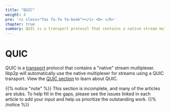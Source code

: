 ```yaml
---
title: "QUIC"
weight: 4
pre: '<i class="fas fa-fw fa-book"></i> <b> </b>'
chapter: true
summary: QUIC is a transport protocol that contains a native stream multiplexer. 
---
```


# QUIC

QUIC is a [transport](/concepts/transport/) protocol that contains a "native" stream multiplexer. 
libp2p will automatically use the native multiplexer for streams using a QUIC transport. View the [QUIC
section](/concepts/transport/quic/) to learn about QUIC.

{{% notice "note" %}}
This section is incomplete, and many of the articles are stubs. To help fill in
the gaps, please see the issues linked in each article to add your input and
help us prioritize the outstanding work.
{{% /notice %}}
